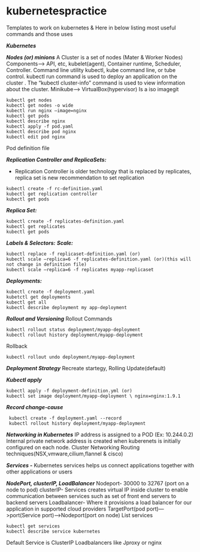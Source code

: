 # kubernetespractice
Templates to work on kubernetes & Here in below listing most useful commands and those uses


***Kubernetes***

***Nodes (or) minions***
A Cluster is a set of nodes (Mater & Worker Nodes)
Components—> API, etc, kubelet(agent), Container runtime, Scheduler, Controller.
Command line utility kubectl,  kube command line, or tube control.
kubectl run command is used to deploy an application on the cluster .
The “kubectl cluster-info” command is used to view information about the cluster.
Minikube——> VirtualBox(hypervisor)
Is a iso imagegit

```
kubectl get nodes
kubectl get nodes -o wide
kubectl run nginx —image=nginx
kubectl get pods
kubectl describe nginx
kubectl apply -f pod.yaml
kubectl describe pod nginx
kubectl edit pod nginx
```
Pod definition file

***Replication Controller and ReplicaSets:***
  - Replication Controller is older technology that is replaced by replicates, replica set is new recommendation to set replication
```
kubectl create -f rc-definition.yaml
kubectl get replication controller
kubectl get pods
```

***Replica Set:***
```
kubectl create -f replicates-definition.yaml
kubectl get replicates
kubectl get pods
```
***Labels & Selectors:***
***Scale:***
```
kubectl replace -f replicaset-definition.yaml (or)
kubectl scale —replica=6 -f replicates-definition.yaml (or)(this will not change in definition file)
kubectl scale —replica=6 -f replicates myapp-replicaset
```
***Deployments:***
```
kubectl create -f deployment.yaml
kubetctl get deployments
kubectl get all
kubectl describe deployment my app-deployment
```
***Rollout and  Versioning***
Rollout Commands
```
kubectl rollout status deployment/myapp-deployment
kubectl rollout history deployment/myapp-deployment
```
Rollback
```
kubectl rollout undo deployment/myapp-deployment
```
***Deployment Strategy***
Recreate startegy,  Rolling Update(default)

***Kubectl apply***
```
kubectl apply -f deployment-definition.yml (or)
kubectl set image deployment/myapp-deployment \ nginx=nginx:1.9.1
```
***Record change-cause***
```
 kubectl create -f deployment.yaml --record
 kubectl rollout history deployment/myapp-deployment
```
***Networking in Kubernetes***
IP address is assigned to a POD (Ex: 10.244.0.2)
Internal private network address is created when kuberenets is initially configured on each node.
Cluster Networking
Routing techniques(NSX,vmware,cilium,flannel & cisco)

***Services -*** 
Kubernetes services helps us connect applications together with other applications or users

***NodePort, clusterIP, LoadBalancer*** 
Nodeport- 30000 to 32767 (port on a node to pod)
clusterIP- Services creates virtual IP inside cluster to enable communication between services such as set of front end servers to backend servers
Loadbalancer-  Where it provisions a load balancer for our application in supported cloud providers
TargetPort(pod port)—>port(Service port)——>Nodeport(port on node)
List services
```
kubectl get services
kubectl describe service kubernetes
```
Default Service is ClusterIP
Loadbalancers like Jproxy or nginx
